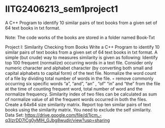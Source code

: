 # IITG2406213_sem1project1
A C++ Program to identify 10 similar pairs of text books from a given set of 64 text books in txt format.

Note: The code works of the books are stored in a folder named Book-Txt

Project I: Similarity Checking from Books
Write a C++ Program to identify 10 similar pairs of text books from a given set of 64
text books
in txt format.
A simple (but crude) way to measures similarity is given as following:
Identify top 100 frequent (normalize) occurring words in a text file. Consider only
numeric character and alphabet character (by converting both small and capital
alphabets to capital form) of the text file. Normalize the word count of a file by
dividing total number of words in the file.
◦ remove commonly occurring six specific words “a”, “and”, “an” , “of” “in” and
“the” from the file at the time of counting frequent word, total number of word
and the normalize frequency.
Similarity index of two files can be calculated as sum of normalize value of all the
frequent words occurred in both the files.
Create a 64x64 size similarity matrix.
Report top ten similar pairs of text books using the similarity matrix. You need to
exclude the self similarity.
Data Set:
https://drive.google.com/file/d/1jcm_-q3IzrDD7lCg0yMlH_GJbg8wudir/view?usp=sharing
